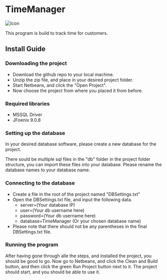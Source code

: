 # TimeManager
![Icon](https://imgur.com/hvvP8Hc.png)

This program is build to track time for customers.

## Install Guide

### Downloading the project
- Download the github repo to your local machine.
- Unzip the zip file, and place in your desired project folder.
- Start Netbeans, and click the "Open Project".
- Now choose the project from where you placed it from before.

### Required libraries
- MSSQL Driver
- JFoenix 9.0.8

### Setting up the database
In your desired database software, please create a new database for the project.

There sould be multiple sql files in the "db" folder in the project folder structure, you can import these files into your database. Please rename the database names to your database name.

### Connecting to the database
- Create a file in the root of the project named "DBSettings.txt"
- Open the DBSettings.txt file, and input the following data.
  - server=(Your database IP)
  - user=(Your db username here)
  - password=(Your db username here)
  - database=TimeManager (Or your chosen database name)
- Please note that there should not be any parentheses in the final DBSettings.txt file.
  
### Running the program
After having gone through alle the steps, and installed the project, you should be good to go. Now go to Netbeans, and click the Clean and Build button, and then click the green Run Project button next to it. The project should start, and you should be able to use it.

